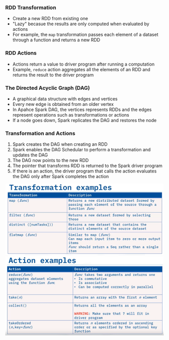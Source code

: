 ### RDD Transformation
* Create a new RDD from existing one
* "Lazy" becasue the results are only computed when evaluated by actions
* For example, the `map` transformation passes each element of a dataset through a function and returns a new RDD

### RDD Actions
* Actions return a value to driver program after running a computation
* Example, `reduce` action aggregates all the elements of an RDD and returns the result to the driver program

### The Directed Acyclic Graph (DAG)
* A graphical data structure with edges and vertices
* Every new edge is obtained from an older vertex
* In Apahce Spark DAG, the vertices represents RDDs and the edges represent operations such as transformations or actions
* If a node goes down, Spark replicates the DAG and restores the node

### Transformation and Actions
1. Spark creates the DAG when creating an RDD
2. Spark enables the DAG Schedular to perform a transformation and updates the DAG
3. The DAG now points to the new RDD
4. The pointer that transforms RDD is returned to the Spark driver program
5. If there is an action, the driver program that calls the action evaluates the DAG only after Spark completes the action

![](Transformation.PNG?raw=true)
![](Action.PNG?raw=true)

